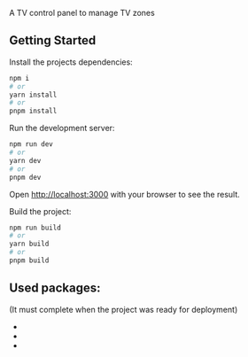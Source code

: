 A TV control panel to manage TV zones

## Getting Started

Install the projects dependencies:

```bash
npm i
# or
yarn install
# or
pnpm install
```

Run the development server:

```bash
npm run dev
# or
yarn dev
# or
pnpm dev
```

Open [http://localhost:3000](http://localhost:3000) with your browser to see the result.

Build the project:

```bash
npm run build
# or
yarn build
# or
pnpm build
```

## Used packages:

(It must complete when the project was ready for deployment)

-
-
-
